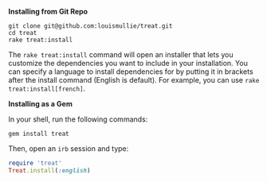 **Installing from Git Repo**

```
git clone git@github.com:louismullie/treat.git
cd treat
rake treat:install
```

The ``rake treat:install`` command will open an installer that lets you customize the dependencies you want to include in your installation. You can specify a language to install dependencies for by putting it in brackets after the install command (English is default). For example, you can use ``rake treat:install[french]``.

**Installing as a Gem**

In your shell, run the following commands:

```
gem install treat
```

Then, open an `irb` session and type:

```ruby
require 'treat'
Treat.install(:english)
```